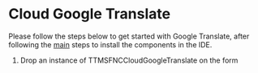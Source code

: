 # Cloud Google Translate #
Please follow the steps below to get started with Google Translate, after following the <a href="https://github.com/tmssoftware/TMS-FNC-Cloud-Pack/blob/master/README.md">main</a> steps to install the components in the IDE.
<ol>
  <li>Drop an instance of TTMSFNCCloudGoogleTranslate on the form</li>
</ol>


```delphi
```
